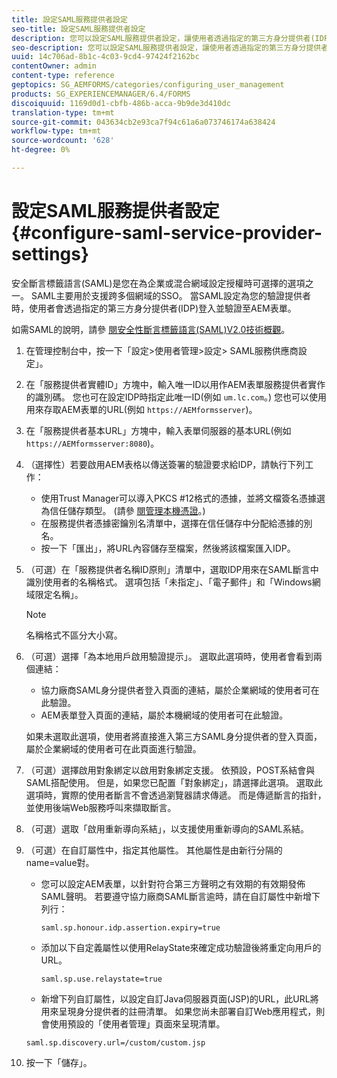 ```yaml
---
title: 設定SAML服務提供者設定
seo-title: 設定SAML服務提供者設定
description: 您可以設定SAML服務提供者設定，讓使用者透過指定的第三方身分提供者(IDP)登入AEM表單並進行驗證。
seo-description: 您可以設定SAML服務提供者設定，讓使用者透過指定的第三方身分提供者(IDP)登入AEM表單並進行驗證。
uuid: 14c706ad-8b1c-4c03-9cd4-97424f2162bc
contentOwner: admin
content-type: reference
geptopics: SG_AEMFORMS/categories/configuring_user_management
products: SG_EXPERIENCEMANAGER/6.4/FORMS
discoiquuid: 1169d0d1-cbfb-486b-acca-9b9de3d410dc
translation-type: tm+mt
source-git-commit: 043634cb2e93ca7f94c61a6a073746174a638424
workflow-type: tm+mt
source-wordcount: '628'
ht-degree: 0%

---
```



# 設定SAML服務提供者設定{#configure-saml-service-provider-settings}

安全斷言標籤語言(SAML)是您在為企業或混合網域設定授權時可選擇的選項之一。 SAML主要用於支援跨多個網域的SSO。 當SAML設定為您的驗證提供者時，使用者會透過指定的第三方身分提供者(IDP)登入並驗證至AEM表單。

如需SAML的說明，請參 [閱安全性斷言標籤語言(SAML)V2.0技術概觀](https://www.oasis-open.org/committees/download.php/20645/sstc-saml-tech-overview-2%200-draft-10.pdf)。

1. 在管理控制台中，按一下「設定>使用者管理>設定> SAML服務供應商設定」。
1. 在「服務提供者實體ID」方塊中，輸入唯一ID以用作AEM表單服務提供者實作的識別碼。 您也可在設定IDP時指定此唯一ID(例如 `um.lc.com`。) 您也可以使用用來存取AEM表單的URL(例如 `https://AEMformsserver`)。
1. 在「服務提供者基本URL」方塊中，輸入表單伺服器的基本URL(例如 `https://AEMformsserver:8080`)。
1. （選擇性）若要啟用AEM表格以傳送簽署的驗證要求給IDP，請執行下列工作：

   * 使用Trust Manager可以導入PKCS #12格式的憑據，並將文檔簽名憑據選為信任儲存類型。 (請參 [閱管理本機憑證](/help/forms/using/admin-help/local-credentials.md#managing-local-credentials)。)
   * 在服務提供者憑據密鑰別名清單中，選擇在信任儲存中分配給憑據的別名。
   * 按一下「匯出」，將URL內容儲存至檔案，然後將該檔案匯入IDP。

1. （可選）在「服務提供者名稱ID原則」清單中，選取IDP用來在SAML斷言中識別使用者的名稱格式。 選項包括「未指定」、「電子郵件」和「Windows網域限定名稱」。

   >[!NOTE]
   >
   >名稱格式不區分大小寫。

1. （可選）選擇「為本地用戶啟用驗證提示」。 選取此選項時，使用者會看到兩個連結：

   * 協力廠商SAML身分提供者登入頁面的連結，屬於企業網域的使用者可在此驗證。
   * AEM表單登入頁面的連結，屬於本機網域的使用者可在此驗證。

   如果未選取此選項，使用者將直接進入第三方SAML身分提供者的登入頁面，屬於企業網域的使用者可在此頁面進行驗證。

1. （可選）選擇啟用對象綁定以啟用對象綁定支援。 依預設，POST系結會與SAML搭配使用。 但是，如果您已配置「對象綁定」，請選擇此選項。 選取此選項時，實際的使用者斷言不會透過瀏覽器請求傳遞。 而是傳遞斷言的指針，並使用後端Web服務呼叫來擷取斷言。
1. （可選）選取「啟用重新導向系結」，以支援使用重新導向的SAML系結。
1. （可選）在自訂屬性中，指定其他屬性。 其他屬性是由新行分隔的name=value對。

   * 您可以設定AEM表單，以針對符合第三方聲明之有效期的有效期發佈SAML聲明。 若要遵守協力廠商SAML斷言逾時，請在自訂屬性中新增下列行：

      `saml.sp.honour.idp.assertion.expiry=true`

   * 添加以下自定義屬性以使用RelayState來確定成功驗證後將重定向用戶的URL。

      `saml.sp.use.relaystate=true`

   * 新增下列自訂屬性，以設定自訂Java伺服器頁面(JSP)的URL，此URL將用來呈現身分提供者的註冊清單。 如果您尚未部署自訂Web應用程式，則會使用預設的「使用者管理」頁面來呈現清單。

   `saml.sp.discovery.url=/custom/custom.jsp`

1. 按一下「儲存」。

